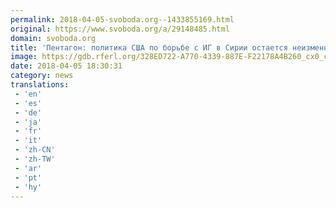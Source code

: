 ```yaml
---
permalink: 2018-04-05-svoboda.org--1433855169.html
original: https://www.svoboda.org/a/29148485.html
domain: svoboda.org
title: 'Пентагон: политика США по борьбе с ИГ в Сирии остается неизменной'
image: https://gdb.rferl.org/328ED722-A770-4339-887E-F22178A4B260_cx0_cy10_cw0_w1200_r1_s.jpg
date: 2018-04-05 18:30:31
category: news
translations: 
 - 'en'
 - 'es'
 - 'de'
 - 'ja'
 - 'fr'
 - 'it'
 - 'zh-CN'
 - 'zh-TW'
 - 'ar'
 - 'pt'
 - 'hy'
---
```


